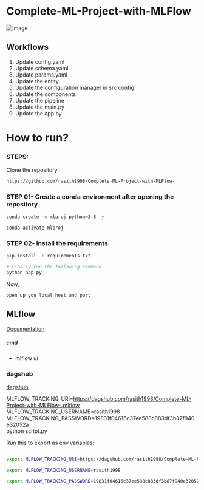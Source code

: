 # Complete-ML-Project-with-MLFlow
![image](https://github.com/rasith1998/Complete-ML-Project-with-MLFlow-/assets/77905051/c689c6c6-08d7-46f3-a1ad-719b427b46c3)

## Workflows

1. Update config.yaml
2. Update schema.yaml
3. Update params.yaml
4. Update the entity
5. Update the configuration manager in src config
6. Update the components
7. Update the pipeline 
8. Update the main.py
9. Update the app.py

# How to run?
### STEPS:

Clone the repository

```bash
https://github.com/rasith1998/Complete-ML-Project-with-MLFlow-
```
### STEP 01- Create a conda environment after opening the repository

```bash
conda create -n mlproj python=3.8 -y
```

```bash
conda activate mlproj
```


### STEP 02- install the requirements
```bash
pip install -r requirements.txt
```


```bash
# Finally run the following command
python app.py
```

Now,
```bash
open up you local host and port
```



## MLflow

[Documentation](https://mlflow.org/docs/latest/index.html)


##### cmd
- mlflow ui

### dagshub
[dagshub](https://dagshub.com/)

MLFLOW_TRACKING_URI=https://dagshub.com/rasith1998/Complete-ML-Project-with-MLFlow-.mlflow \
MLFLOW_TRACKING_USERNAME=rasith1998 \
MLFLOW_TRACKING_PASSWORD=19831f04616c37ee588c883df3b87f940e32052a \
python script.py

Run this to export as env variables:

```bash

export MLFLOW_TRACKING_URI=https://dagshub.com/rasith1998/Complete-ML-Project-with-MLFlow-.mlflow

export MLFLOW_TRACKING_USERNAME=rasith1998 

export MLFLOW_TRACKING_PASSWORD=19831f04616c37ee588c883df3b87f940e32052a

```
